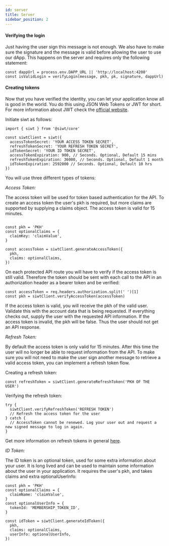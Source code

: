 ```yaml
---
id: server
title: Server
sidebar_position: 2
---
```


#### **Verifying the login**

Just having the user sign this message is not enough. We also have to make sure the signature and the message is valid before allowing the user to use our dApp. This happens on the server and requires only the following statement:

```
const dappUrl = process.env.DAPP_URL || 'http://localhost:4200'
const isValidLogin = verifyLogin(message, pkh, pk, signature, dappUrl)
```

#### **Creating tokens**

Now that you have verified the identity, you can let your application know all is good in the world. You do this using JSON Web Tokens or JWT for short. For more information about JWT check the [official website](https://jwt.io).

Initiate siwt as follows:

```
import { siwt } from '@siwt/core'

const siwtClient = siwt({
  accessTokenSecret: 'YOUR ACCESS TOKEN SECRET',
  refreshTokenSecret: 'YOUR REFRESH TOKEN SECRET',
  idTokenSecret: 'YOUR ID TOKEN SECRET',
  accessTokenExpiration: 900, // Seconds. Optional, Default 15 mins
  refreshTokenExpiration: 36000, // Seconds. Optional, Default 1 month
  idTokenExpiration: 2592000 // Seconds. Optional, Default 10 hrs
})
```

You will use three different types of tokens:

_Access Token:_

The access token will be used for token based authentication for the API. To create an access token the user's pkh is required, but more claims are supported by supplying a claims object. The access token is valid for 15 minutes.

```

const pkh = 'PKH'
const optionalClaims = {
  claimKey: 'claimValue',
}

const accessToken = siwtClient.generateAccessToken({
  pkh,
  claims: optionalClaims,
})
```

On each protected API route you will have to verify if the access token is still valid. Therefore the token should be sent with each call to the API in an authorization header as a bearer token and be verified:

```
const accessToken = req.headers.authorization.split(' ')[1]
const pkh = siwtClient.verifyAccessToken(accessToken)

```

If the access token is valid, you will receive the pkh of the valid user. Validate this with the account data that is being requested. If everything checks out, supply the user with the requested API information. If the access token is invalid, the pkh will be false. Thus the user should not get an API response.

_Refresh Token:_

By default the access token is only valid for 15 minutes. After this time the user will no longer be able to request information from the API. To make sure you will not need to make the user sign another message to retrieve a valid access token, you can implement a refresh token flow.

Creating a refresh token:

```
const refreshToken = siwtClient.generateRefreshToken('PKH OF THE USER')
```

Verifying the refresh token:

```
try {
  siwtClient.verifyRefreshToken('REFRESH TOKEN')
  // Refresh the access token for the user
} catch {
  // AccessToken cannot be renewed. Log your user out and request a new signed message to log in again.
}
```

Get more information on refresh tokens in general [here](https://auth0.com/docs/secure/tokens/refresh-tokens).

_ID Token:_

The ID token is an optional token, used for some extra information about your user. It is long lived and can be used to maintain some information about the user in your application. It requires the user's pkh, and takes claims and extra optionalUserInfo:

```
const pkh = 'PKH'
const optionalClaims = {
  claimName: 'claimValue',
}
const optionalUserInfo = {
  tokenId: 'MEMBERSHIP_TOKEN_ID',
}

const idToken = siwtClient.generateIdToken({
  pkh,
  claims: optionalClaims,
  userInfo: optionalUserInfo,
})
```
